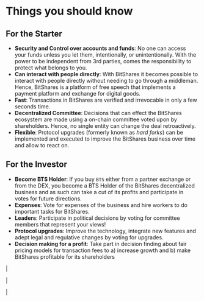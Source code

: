 # Things you should know

## For the Starter

-   **Security and Control over accounts and funds**: No one can access
    your funds unless you let them, intentionally, or unintentionally.
    With the power to be independent from 3rd parties, comes the
    responsibility to protect what belongs to you.
-   **Can interact with people directly**: With BitShares it becomes
    possible to interact with people directly without needing to go
    through a middleman. Hence, BitShares is a platform of free speech
    that implements a payment platform and exchange for digital goods.
-   **Fast**: Transactions in BitShares are verified and irrevocable in
    only a few seconds time.
-   **Decentralized Committee**: Decisions that can effect the BitShares
    ecosystem are made using a on-chain committee voted upon by
    shareholders. Hence, no single entity can change the deal
    retroactively.
-   **Flexible**: Protocol upgrades (formerly known as *hard forks*) can
    be implemented and executed to improve the BitShares business over
    time and allow to react on.

## For the Investor

-   **Become BTS Holder**: If you buy `BTS` either from a partner
    exchange or from the DEX, you become a BTS Holder of the BitShares
    decentralized business and as such can take a cut of its profits and
    participate in votes for future directions.
-   **Expenses**: Vote for expenses of the business and hire workers to
    do important tasks for BitShares.
-   **Leaders**: Participate in political decisions by voting for
    committee members that represent your views!
-   **Protocol upgrades**: Improve the technology, integrate new
    features and adept legal and regulative changes by voting for
    upgrades.
-   **Decision making for a profit**: Take part in decision finding
    about fair pricing models for transaction fees to a) increase growth
    and b) make BitShares profitable for its shareholders

| 

| 

| 
